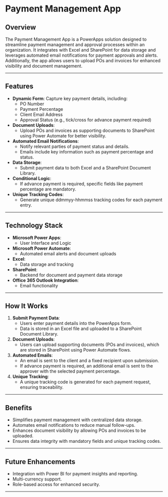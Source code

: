 # Payment Management App

## Overview
The Payment Management App is a PowerApps solution designed to streamline payment management and approval processes within an organization. It integrates with Excel and SharePoint for data storage and leverages automated email notifications for payment approvals and alerts. Additionally, the app allows users to upload POs and invoices for enhanced visibility and document management.

---

## Features
- **Dynamic Form**: Capture key payment details, including:
  - PO Number
  - Payment Percentage
  - Client Email Address
  - Approval Status (e.g., tick/cross for advance payment required)
- **Document Uploads**:
  - Upload POs and invoices as supporting documents to SharePoint using Power Automate for better visibility.
- **Automated Email Notifications**:
  - Notify relevant parties of payment status and details.
  - Emails include key information such as payment percentage and status.
- **Data Storage**:
  - Submit payment data to both Excel and a SharePoint Document Library.
- **Conditional Logic**:
  - If advance payment is required, specific fields like payment percentage are mandatory.
- **Unique Tracking Codes**:
  - Generate unique ddmmyy-hhmmss tracking codes for each payment entry.

---

## Technology Stack
- **Microsoft Power Apps**:
  - User Interface and Logic
- **Microsoft Power Automate**:
  - Automated email alerts and document uploads
- **Excel**:
  - Data storage and tracking
- **SharePoint**:
  - Backend for document and payment data storage
- **Office 365 Outlook Integration**:
  - Email functionality

---

## How It Works
1. **Submit Payment Data**:
   - Users enter payment details into the PowerApps form.
   - Data is stored in an Excel file and uploaded to a SharePoint Document Library.
2. **Document Uploads**:
   - Users can upload supporting documents (POs and invoices), which are stored in SharePoint using Power Automate flows.
3. **Automated Emails**:
   - An email is sent to the client and a fixed recipient upon submission.
   - If advance payment is required, an additional email is sent to the approver with the selected payment percentage.
4. **Unique Tracking**:
   - A unique tracking code is generated for each payment request, ensuring traceability.

---

## Benefits
- Simplifies payment management with centralized data storage.
- Automates email notifications to reduce manual follow-ups.
- Enhances document visibility by allowing POs and invoices to be uploaded.
- Ensures data integrity with mandatory fields and unique tracking codes.

---

## Future Enhancements
- Integration with Power BI for payment insights and reporting.
- Multi-currency support.
- Role-based access for enhanced security.

---

